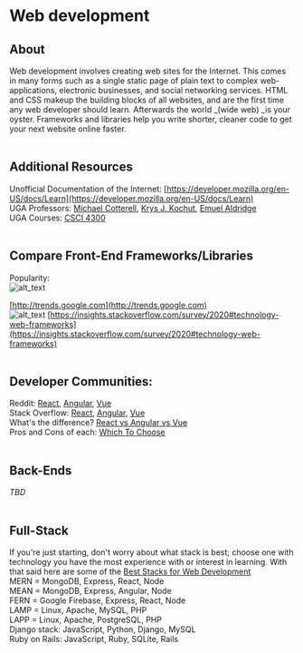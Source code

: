 # Web development

## About
Web development involves creating web sites for the Internet. This comes in many forms such as a single static page of plain text to complex web-applications, electronic businesses, and social networking services. HTML and CSS makeup the building blocks of all websites, and are the first time any web developer should learn. Afterwards the world _(wide web) _is your oyster. Frameworks and libraries help you write shorter, cleaner code to get your next website online faster.</br></br>


## Additional Resources
Unofficial Documentation of the Internet: [https://developer.mozilla.org/en-US/docs/Learn](https://developer.mozilla.org/en-US/docs/Learn) </br>
UGA Professors: [Michael Cotterell](https://cs.uga.edu/directory/people/michael-e-cotterell), [Krys J. Kochut](http://cobweb.cs.uga.edu/~kochut/), [Emuel Aldridge](https://grady.uga.edu/faculty/emuel-aldridge/) </br>
UGA Courses: [CSCI 4300](http://www.bulletin.uga.edu/CoursesHome.aspx?cid=13776) </br></br>

## Compare Front-End Frameworks/Libraries
Popularity:</br>
![alt_text](images/image1.png "image_tooltip")


[http://trends.google.com](http://trends.google.com) </br>
![alt_text](images/image2.png "image_tooltip")
[https://insights.stackoverflow.com/survey/2020#technology-web-frameworks](https://insights.stackoverflow.com/survey/2020#technology-web-frameworks) </br></br>

## Developer Communities:
Reddit: [React](https://www.reddit.com/r/reactjs/), [Angular](https://www.reddit.com/r/Angular2/), [Vue](https://www.reddit.com/r/vuejs/)</br>
Stack Overflow: [React](https://stackoverflow.com/questions/tagged/reactjs), [Angular](https://stackoverflow.com/questions/tagged/angular), [Vue](https://stackoverflow.com/questions/tagged/vuejs)</br>
What's the difference? [React vs Angular vs Vue](https://www.codeinwp.com/blog/angular-vs-vue-vs-react/) </br>
Pros and Cons of each: [Which To Choose](https://medium.com/techmagic/reactjs-vs-angular5-vs-vue-js-what-to-choose-in-2018-b91e028fa91d) </br></br>

## Back-Ends
_TBD_</br></br>


## Full-Stack
If you're just starting, don't worry about what stack is best; choose one with technology you have the most experience with or interest in learning.
With that said here are some of the [Best Stacks for Web Development](https://medium.com/@systango/best-stacks-for-web-development-991f91b7f99c) </br>
MERN = MongoDB, Express, React, Node</br>
MEAN = MongoDB, Express, Angular, Node</br>
FERN = Google Firebase, Express, React, Node</br>
LAMP = Linux, Apache, MySQL, PHP</br>
LAPP = Linux, Apache, PostgreSQL, PHP</br>
Django stack: JavaScript, Python, Django, MySQL</br>
Ruby on Rails: JavaScript, Ruby, SQLite, Rails</br>
